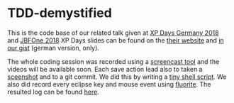 # TDD-demystified

This is the code base of our related talk given at [XP Days Germany 2018](https://www.xpdays.de/2018/sessions/174-tdd-demystified.html) and [JBFOne 2018](https://kms.jbfone.de/public/conferences/2/agendas/3)
XP Days slides can be found on the [their website](https://www.xpdays.de/2018/downloads/174-tdd-demystified/tdd_demystified.pdf) and [in our gist](https://gist.github.com/tglaser/02cdfde62e116733d87ad43802f7199e#file-hah_tdd_demystified) (german version, only).

The whole coding session was recorded using a [screencast tool](http://recordmydesktop.sourceforge.net/about.php) and the videos will be available soon. Each save action lead also to taken a [sceenshot](https://imagemagick.org/script/import.php) and to a git commit. We did this by writing a [tiny shell script](https://gist.github.com/pfichtner/a0d202769209d968c3268dff72a2172c). 
We also did record every eclipse key and mouse event using [fluorite](http://www.cs.cmu.edu/~fluorite/index.html). The resulted log can be found [here](https://gist.github.com/pfichtner/f695536c2bdc453871497282209feb93#file-log2018-11-02-19-52-57-582-xml). 
